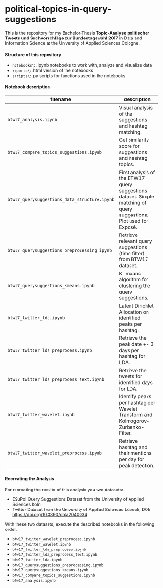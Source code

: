 # political-topics-in-query-suggestions

This is the repository for my Bachelor-Thesis **Topic-Analyse politischer Tweets und Suchvorschläge zur Bundestagswahl 2017** in Data and Information Science at the University of Applied Sciences Cologne.
#### Structure of this repository
* `notebooks\`: .ipynb notebooks to work with, analyze and visualize data
* `reports\`: .html version of the notebooks
* `scripts\`: .py scripts for functions used in the notebooks

#### Notebook description
| filename                    | description                                                                                                                                                         |
| --------------------------- | ------------------------------------------------------------------------------------------------------------------------------------------------------------------- |
| `btw17_analysis.ipynb` | Visual analysis of the suggestions and hashtag matching. |
| `btw17_compare_topics_suggestions.ipynb` | Get similarity score for suggestions and hashtag topics. |
| `btw17_querysuggestions_data_structure.ipynb` | First analysis of the BTW17 query suggestions dataset. Simple matching of query suggestions. Plot used for Exposé. |
| `btw17_querysuggestions_preprocessing.ipynb` | Retrieve relevant query suggestions (time filter) from BTW17 dataset. |
| `btw17_querysuggestions_kmeans.ipynb` | K-means algorithm for clustering the query suggestions. |
| `btw17_twitter_lda.ipynb` | Latent Dirichlet Allocation on identified peaks per hashtag. |
| `btw17_twitter_lda_preprocess.ipynb` | Retrieve the peak date +- 3 days per hashtag for LDA. |
| `btw17_twitter_lda_preprocess_text.ipynb` | Retrieve the tweets for identified days for LDA. |
| `btw17_twitter_wavelet.ipynb`   | Identify peaks per hashtag per Wavelet Transform and Kolmogorov-Zurbenko-Filter. |
| `btw17_twitter_wavelet_preprocess.ipynb`   | Retrieve hashtag and their mentions per day for peak detection. |

#### Recreating the Analysis
For recreating the results of this analysis you two datasets:
* ESuPol Query Suggestions Dataset from the University of Applied Sciences Köln
* Twitter Dataset from the University of Applied Sciences Lübeck, DOI: https://doi.org/10.3390/data2040034

With these two datasets, execute the described notebooks in the following order:
* `btw17_twitter_wavelet_preprocess.ipynb`
* `btw17_twitter_wavelet.ipynb`
* `btw17_twitter_lda_preprocess.ipynb`
* `btw17_twitter_lda_preprocess_text.ipynb`
* `btw17_twitter_lda.ipynb`
* `btw17_querysuggestions_preprocessing.ipynb`
* `btw17_querysuggestions_kmeans.ipynb`
* `btw17_compare_topics_suggestions.ipynb`
* `btw17_analysis.ipynb`

